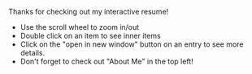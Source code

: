 Thanks for checking out my interactive resume!
* Use the scroll wheel to zoom in/out
* Double click on an item to see inner items
* Click on the "open in new window" button on an entry to see more details.
* Don't forget to check out "About Me" in the top left!